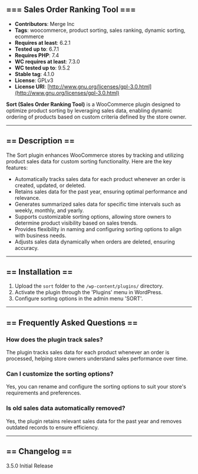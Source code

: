 ## === Sales Order Ranking Tool ===

- **Contributors**: Merge Inc
- **Tags**: woocommerce, product sorting, sales ranking, dynamic sorting, ecommerce
- **Requires at least**: 6.2.1
- **Tested up to**: 6.7.1
- **Requires PHP**: 7.4
- **WC requires at least**: 7.3.0
- **WC tested up to**: 9.5.2
- **Stable tag**: 4.1.0
- **License**: GPLv3
- **License URI**: [http://www.gnu.org/licenses/gpl-3.0.html](http://www.gnu.org/licenses/gpl-3.0.html)

**Sort (Sales Order Ranking Tool)** is a WooCommerce plugin designed to optimize product sorting by leveraging sales
data, enabling dynamic ordering of products based on custom criteria defined by the store owner.

---

## == Description ==

The Sort plugin enhances WooCommerce stores by tracking and utilizing product sales data for custom sorting
functionality. Here are the key features:

- Automatically tracks sales data for each product whenever an order is created, updated, or deleted.
- Retains sales data for the past year, ensuring optimal performance and relevance.
- Generates summarized sales data for specific time intervals such as weekly, monthly, and yearly.
- Supports customizable sorting options, allowing store owners to determine product visibility based on sales trends.
- Provides flexibility in naming and configuring sorting options to align with business needs.
- Adjusts sales data dynamically when orders are deleted, ensuring accuracy.

---

## == Installation ==

1. Upload the `sort` folder to the `/wp-content/plugins/` directory.
2. Activate the plugin through the 'Plugins' menu in WordPress.
3. Configure sorting options in the admin menu 'SORT'.

---

## == Frequently Asked Questions ==

### How does the plugin track sales?

The plugin tracks sales data for each product whenever an order is processed, helping store owners understand sales
performance over time.

### Can I customize the sorting options?

Yes, you can rename and configure the sorting options to suit your store's requirements and preferences.

### Is old sales data automatically removed?

Yes, the plugin retains relevant sales data for the past year and removes outdated records to ensure efficiency.

---

## == Changelog ==

3.5.0 Initial Release